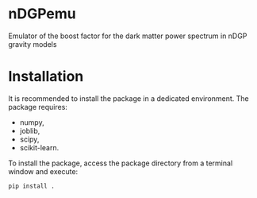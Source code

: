 # nDGPemu
Emulator of the boost factor for the dark matter power spectrum in nDGP gravity models

# Installation
It is recommended to install the package in a dedicated environment. The package requires:
- numpy,
- joblib,
- scipy,
- scikit-learn.

To install the package, access the package directory from a terminal window and execute:

    pip install .
